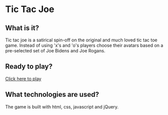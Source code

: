# Tic Tac Joe

## What is it?

Tic tac joe is a satirical spin-off on the original and much loved tic tac toe game.
Instead of using 'x's and 'o's players choose their avatars based on a pre-selected set of Joe Bidens and Joe Rogans.

## Ready to play?
[Click here to play](https://jzwermut.github.io/ticTacJoe/)

## What technologies are used?
The game is built with html, css, javascript and jQuery.